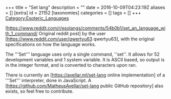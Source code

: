 +++
title = "Set lang"
description = ""
date = 2016-10-09T04:23:19Z
aliases = []
[extra]
id = 21152
[taxonomies]
categories = []
tags = []
+++
[Category:Esoteric_Languages](https://rosettacode.org/wiki/Category:Esoteric_Languages)

[https://www.reddit.com/r/esolangs/comments/54b0b1/set_an_language_with_1_command/ Original reddit post] by the user [https://www.reddit.com/user/qwertyu63 qwertyu63], with the original specifications on how the language works.

The '''Set''' language uses only a single command, ''set''. It allows for 52 development variables and 1 system variable.
It is ASCII based, so output is in the integer format, and is converted to characters upon ran.

There is currently an [https://avellar.ml/set-lang online implementation] of a '''Set''' interpreter, done in JavaScript. A [https://github.com/MatheusAvellar/set-lang public GitHub repository] also exists, so feel free to contribute.
